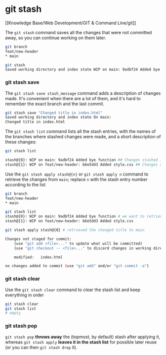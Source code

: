 # git stash

[[Knowledge Base/Web Development/GIT & Command Line/git]]

The `git stash` command saves all the changes that were not committed away, so you can continue working on them later.

```bash
git branch
feat/new-header
* main

git stash
Saved working directory and index state WIP on main: 9adbf24 Added bye function
```

### git stash save

The `git stash save stash_message` command adds a description of changes made. It's convenient when there are a lot of them, and it's hard to remember the exact branch and the last commit.

```bash
git stash save "Changed title in index.html"
Saved working directory and index state On main: 
Changed title in index.html
```

The `git stash list` command lists all the stash entries, with the names of the branches where stashed changes were made, and a short description of these changes:

```bash
git stash list

stash@{0}: WIP on main: 9adbf24 Added bye function ## Changes stashed in main
stash@{1}: WIP on feat/new-header: b6e5dd3 Added style.css ## Changes stashed in develop
```

Use the `git stash apply stash@{n}` or `git stash apply n` command to retrieve the changes from `main`; replace `n` with the stash entry number according to the list

```bash
git branch
feat/new-header
* main

git stash list
stash@{0}: WIP on main: 9adbf24 Added bye function # we want to retrieve these changes
stash@{1}: WIP on feat/new-header: b6e5dd3 Added style.css

git stash apply stash@{0} # retrieved the changed title to main

Changes not staged for commit:
    (use "git add <file>..." to update what will be committed)
    (use "git checkout -- <file>..." to discard changes in working directory)

    modified:   index.html

no changes added to commit (use "git add" and/or "git commit -a")
```

### git stash clear

Use the `git stash clear` command to clear the stash list and keep everything in order

```bash
git stash clear
git stash list
# empty
```

### git stash pop

`git stash pop` **throws away** the (topmost, by default) stash after applying it, whereas `git stash apply` **leaves it in the stash list** for possible later reuse (or you can then `git stash drop` it).